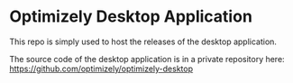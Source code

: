 # Optimizely Desktop Application
This repo is simply used to host the releases of the desktop application.

The source code of the desktop application is in a private repository here: https://github.com/optimizely/optimizely-desktop
